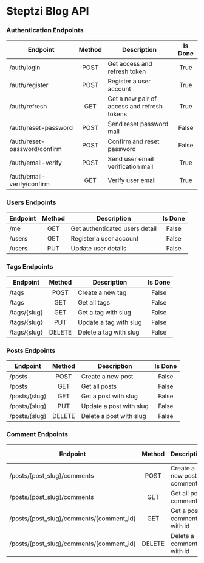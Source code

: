 # Steptzi Blog API

### Authentication Endpoints

| Endpoint                     | Method | Description                                 | Is Done |
| ---------------------------- | :----: | ------------------------------------------- | :-----: |
| /auth/login                  |  POST  | Get access and refresh token                |  True   |
| /auth/register               |  POST  | Register a user account                     |  True   |
| /auth/refresh                |  GET   | Get a new pair of access and refresh tokens |  True   |
| /auth/reset-password         |  POST  | Send reset password mail                    |  False  |
| /auth/reset-password/confirm |  POST  | Confirm and reset password                  |  False  |
| /auth/email-verify           |  POST  | Send user email verification mail           |  True   |
| /auth/email-verify/confirm   |  GET   | Verify user email                           |  True   |

### Users Endpoints

| Endpoint | Method | Description                    | Is Done |
| -------- | :----: | ------------------------------ | :-----: |
| /me      |  GET   | Get authenticated users detail |  False  |
| /users   |  GET   | Register a user account        |  False  |
| /users   |  PUT   | Update user details            |  False  |

### Tags Endpoints

| Endpoint     | Method | Description            | Is Done |
| ------------ | :----: | ---------------------- | :-----: |
| /tags        |  POST  | Create a new tag       |  False  |
| /tags        |  GET   | Get all tags           |  False  |
| /tags/{slug} |  GET   | Get a tag with slug    |  False  |
| /tags/{slug} |  PUT   | Update a tag with slug |  False  |
| /tags/{slug} | DELETE | Delete a tag with slug |  False  |

### Posts Endpoints

| Endpoint      | Method | Description             | Is Done |
| ------------- | :----: | ----------------------- | :-----: |
| /posts        |  POST  | Create a new post       |  False  |
| /posts        |  GET   | Get all posts           |  False  |
| /posts/{slug} |  GET   | Get a post with slug    |  False  |
| /posts/{slug} |  PUT   | Update a post with slug |  False  |
| /posts/{slug} | DELETE | Delete a post with slug |  False  |

### Comment Endpoints

| Endpoint                                 | Method | Description                | Is Done |
| ---------------------------------------- | :----: | -------------------------- | :-----: |
| /posts/{post_slug}/comments              |  POST  | Create a new post comment  |  False  |
| /posts/{post_slug}/comments              |  GET   | Get all post comments      |  False  |
| /posts/{post_slug}/comments/{comment_id} |  GET   | Get a post comment with id |  False  |
| /posts/{post_slug}/comments/{comment_id} | DELETE | Delete a comment with id   |  False  |
